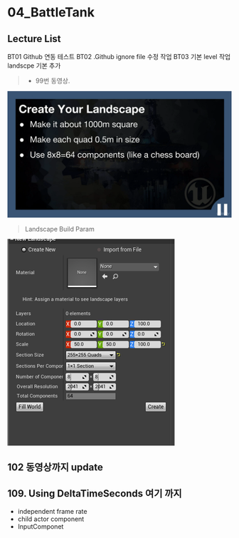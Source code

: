 # 04_BattleTank

## Lecture List

BT01 Github 연동 테스트
BT02 .Github ignore file 수정 작업
BT03 기본 level 작업 landscpe 기본 추가

> * 99번 동영상.

![](./mdsource/worldbuild01.png)

> Landscape Build Param

![](./mdsource/land_param01.png)

## 102 동영상까지 update

## 109. Using DeltaTimeSeconds 여기 까지
* independent frame rate
* child actor component
* InputComponet

